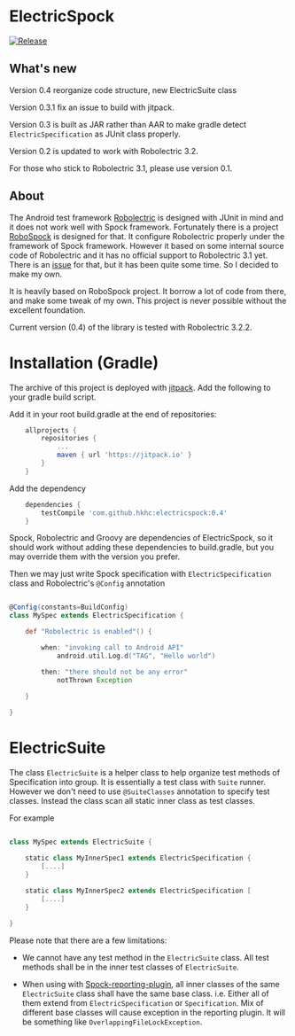 # ElectricSpock

[![Release](https://jitpack.io/v/hkhc/electricspock.svg)](https://jitpack.io/#hkhc/electricspock)

## What's new

Version 0.4 reorganize code structure, new ElectricSuite class

Version 0.3.1 fix an issue to build with jitpack.

Version 0.3 is built as JAR rather than AAR to make gradle detect `ElectricSpecification` as JUnit class properly.

Version 0.2 is updated to work with Robolectric 3.2.

For those who stick to Robolectric 3.1, please use version 0.1.

## About

The Android test framework [Robolectric](https://github.com/robolectric/robolectric) is designed with JUnit in mind and it does not work well with Spock framework. Fortunately there is a project [RoboSpock](https://github.com/robospock/RoboSpock) is designed for that. It configure Robolectric properly under the framework of Spock framework. However it based on some internal source code of Robolectric and it has no official support to Robolectric 3.1 yet. There is an [issue](https://github.com/robospock/RoboSpock/issues/59) for that, but it has been quite some time. So I decided to make my own.

It is heavily based on RoboSpock project. It borrow a lot of code from there, and make some tweak of my own. This project is never possible without the excellent foundation.

Current version (0.4) of the library is tested with Robolectric 3.2.2. 

# Installation (Gradle)

The archive of this project is deployed with [jitpack](https://jitpack.io). Add the following to your gradle build script.

Add it in your root build.gradle at the end of repositories:

```groovy
	allprojects {
		repositories {
			...
			maven { url 'https://jitpack.io' }
		}
	}
```

Add the dependency

```groovy
	dependencies {
		testCompile 'com.github.hkhc:electricspock:0.4'
	}
```

Spock, Robolectric and Groovy are dependencies of ElectricSpock, 
so it should work without adding these dependencies to build.gradle, 
but you may override them with the version you prefer.

Then we may just write Spock specification with `ElectricSpecification` 
class and Robolectric's `@Config` annotation

```groovy

@Config(constants=BuildConfig)
class MySpec extends ElectricSpecification {

    def "Robolectric is enabled"() {

        when: "invoking call to Android API"
            android.util.Log.d("TAG", "Hello world")

        then: "there should not be any error"
            notThrown Exception
        
    }

}

```

# ElectricSuite

The class `ElectricSuite` is a helper class to help organize test methods of Specification into group. 
It is essentially a test class with `Suite` runner. However we don't need to use `@SuiteClasses` annotation 
to specify test classes. Instead the class scan all static inner class as test classes.

For example

```groovy

class MySpec extends ElectricSuite {

    static class MyInnerSpec1 extends ElectricSpecification {
        [....] 
    }
    
    static class MyInnerSpec2 extends ElectricSpecification [
        [....]
    }

}

```

Please note that there are a few limitations:

* We cannot have any test method in the `ElectricSuite` class. All test methods shall be in the inner test classes
of `ElectricSuite`.

* When using with [Spock-reporting-plugin](https://github.com/renatoathaydes/spock-reports), all inner classes
of the same `ElectricSuite` class shall have the same base class. i.e. Either all of them extend from `ElectricSpecification`
or `Specification`. Mix of different base classes will cause exception in the reporting plugin. 
It will be something like `OverlappingFileLockException`.
